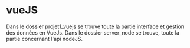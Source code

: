 # vueJS

Dans le dossier projet1_vuejs se trouve toute la partie interface et gestion des données en VueJs.
Dans le dossier server_node se trouve, toute la partie concernant l'api nodeJS.
